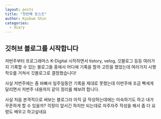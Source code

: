 ```yaml
---
layout: posts
title: "첫번째 포스트"
author: Kyubum Shin
categories: 
  - diary
---
```

## 깃허브 블로그를 시작합니다
저번주부터 프로그래머스 K-Digital 시작하면서 tistory, velog, 깃블로그 등등 여러가지 기록할 수 있는 블로그들 중에서 어디에 기록을 할까 고민을 했었는데 여러가지 시행착오를 거쳐서 깃블로그로 결정했습니다!

사실 저번주에는 좀 바빠서 일주일동안 기록을 제대로 못했는데 이번주에 조금 빡세게 달리면서 저번주 내용까지 같이 정리를 해보려 합니다.

사실 처음 본격적으로 써보는 블로그라 아직 글 작성하는데에는 미숙하기도 하고 내가 꾸준하게 할 수 있을까? 걱정이 앞서긴 하지만 되는데로 자주자주 작성을 해서 좀 더 요령도 배우고 하고싶네요